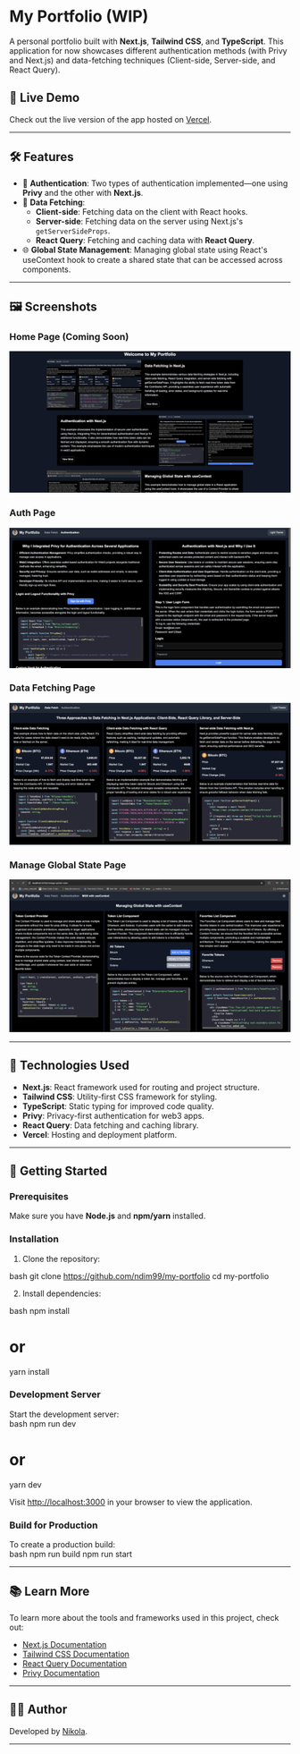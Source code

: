 # **My Portfolio (WIP)**

A personal portfolio built with **Next.js**, **Tailwind CSS**, and **TypeScript**. This application for now showcases different authentication methods (with Privy and Next.js) and data-fetching techniques (Client-side, Server-side, and React Query).

## 🚀 **Live Demo**  
Check out the live version of the app hosted on [Vercel](https://my-portfolio-seven-theta-61.vercel.app/).

---

## 🛠️ **Features**

- 🔐 **Authentication**: Two types of authentication implemented—one using **Privy** and the other with **Next.js**.  
- 🔄 **Data Fetching**:  
  - **Client-side**: Fetching data on the client with React hooks.  
  - **Server-side**: Fetching data on the server using Next.js's `getServerSideProps`.  
  - **React Query**: Fetching and caching data with **React Query**.  
- 🌐 **Global State Management**: Managing global state using React's useContext hook to create a shared state that can be accessed across components.  

---

## 🖼️ **Screenshots**

### **Home Page (Coming Soon)**
![Home Page](public/home.png)

### **Auth Page**  
![Auth Page](public/auth.png)

### **Data Fetching Page**  
![Data Fetching](public/data-fetching.png)

### **Manage Global State Page**  
![Manage Global State with useContext](public/manage-global-state.png)

---

## 🔧 **Technologies Used**

- **Next.js**: React framework used for routing and project structure.  
- **Tailwind CSS**: Utility-first CSS framework for styling.  
- **TypeScript**: Static typing for improved code quality.  
- **Privy**: Privacy-first authentication for web3 apps.  
- **React Query**: Data fetching and caching library.  
- **Vercel**: Hosting and deployment platform.

---

## 🚀 **Getting Started**

### **Prerequisites**
Make sure you have **Node.js** and **npm/yarn** installed.

### **Installation**
1. Clone the repository:  
   
bash
   git clone https://github.com/ndim99/my-portfolio
   cd my-portfolio

2. Install dependencies:  
   
bash
   npm install
   # or
   yarn install

### **Development Server**
Start the development server:  
bash
npm run dev
# or
yarn dev

Visit [http://localhost:3000](http://localhost:3000) in your browser to view the application.

### **Build for Production**
To create a production build:  
bash
npm run build
npm run start

---

## 📚 **Learn More**

To learn more about the tools and frameworks used in this project, check out:  
- [Next.js Documentation](https://nextjs.org/docs)  
- [Tailwind CSS Documentation](https://tailwindcss.com/docs)  
- [React Query Documentation](https://tanstack.com/query)  
- [Privy Documentation](https://privy.io/docs)  

---

## 🧑‍💻 **Author**

Developed by [Nikola](https://github.com/ndim99).

---